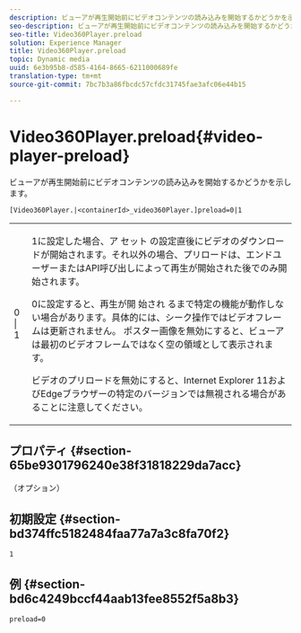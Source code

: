 ```yaml
---
description: ビューアが再生開始前にビデオコンテンツの読み込みを開始するかどうかを示します。
seo-description: ビューアが再生開始前にビデオコンテンツの読み込みを開始するかどうかを示します。
seo-title: Video360Player.preload
solution: Experience Manager
title: Video360Player.preload
topic: Dynamic media
uuid: 6e3b95b8-d585-4164-8665-6211000689fe
translation-type: tm+mt
source-git-commit: 7bc7b3a86fbcdc57cfdc31745fae3afc06e44b15

---
```



# Video360Player.preload{#video-player-preload}

ビューアが再生開始前にビデオコンテンツの読み込みを開始するかどうかを示します。

`[Video360Player.|<containerId>_video360Player.]preload=0|1`

<table id="table_AE7AAFA9B4374E31B51D06511EB96401"> 
 <tbody> 
  <tr> 
   <td colname="col1"> <p> <span class="codeph"> 0 | 1 </span> </p> </td> 
   <td colname="col2"> <p> 1に設定した場合、ア <span class="codeph"> セット </span> の設定直後にビデオのダウンロードが開始されます。それ以外の場合、プリロードは、エンドユーザーまたはAPI呼び出しによって再生が開始された後でのみ開始されます。 </p> <p>0に設定すると、再生が開 <span class="codeph"> 始され </span> るまで特定の機能が動作しない場合があります。具体的には、シーク操作ではビデオフレームは更新されません。 ポスター画像を無効にすると、ビューアは最初のビデオフレームではなく空の領域として表示されます。 </p> <p>ビデオのプリロードを無効にすると、Internet Explorer 11およびEdgeブラウザーの特定のバージョンでは無視される場合があることに注意してください。 </p> </td> 
  </tr> 
 </tbody> 
</table>

## プロパティ {#section-65be9301796240e38f31818229da7acc}

（オプション）

## 初期設定 {#section-bd374ffc5182484faa77a7a3c8fa70f2}

`1`

## 例 {#section-bd6c4249bccf44aab13fee8552f5a8b3}

`preload=0`

